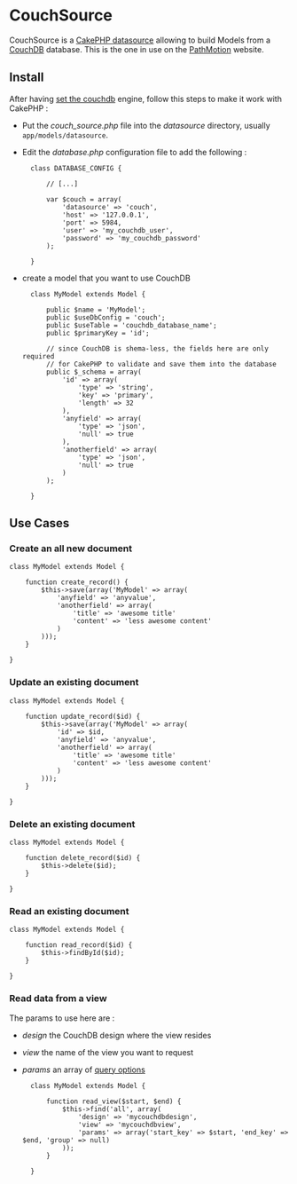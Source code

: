CouchSource
===========

CouchSource is a [CakePHP datasource](http://book.cakephp.org/view/1075/DataSources) allowing to build Models from a [CouchDB](http://couchdb.apache.org/) database.
This is the one in use on the [PathMotion](http://www.pathmotion.com) website.

Install
-------

After having [set the couchdb](http://wiki.apache.org/couchdb/Installation) engine, follow this steps to make it work with CakePHP :

* Put the *couch_source.php* file into the *datasource* directory, usually <code>app/models/datasource</code>.
* Edit the *database.php* configuration file to add the following :

		class DATABASE_CONFIG {
		
			// [...]
		
			var $couch = array(
				'datasource' => 'couch',
				'host' => '127.0.0.1',
				'port' => 5984,
				'user' => 'my_couchdb_user',
				'password' => 'my_couchdb_password'
			);
	
		}
	
* create a model that you want to use CouchDB

		class MyModel extends Model {

			public $name = 'MyModel';
			public $useDbConfig = 'couch';
			public $useTable = 'couchdb_database_name';
			public $primaryKey = 'id';

			// since CouchDB is shema-less, the fields here are only required 
			// for CakePHP to validate and save them into the database
			public $_schema = array(
				'id' => array(
					'type' => 'string',
					'key' => 'primary',
					'length' => 32
				),
				'anyfield' => array(
					'type' => 'json',
					'null' => true
				),
				'anotherfield' => array(
					'type' => 'json',
					'null' => true
				)
			);
		
		}

Use Cases
---------

### **Create** an all new document
	
	class MyModel extends Model {
		
		function create_record() {
			$this->save(array('MyModel' => array(
				'anyfield' => 'anyvalue',
				'anotherfield' => array(
					'title' => 'awesome title'
					'content' => 'less awesome content'
				)
			)));
		}
		
	}


### **Update** an existing document

	class MyModel extends Model {
		
		function update_record($id) {
			$this->save(array('MyModel' => array(
				'id' => $id,
				'anyfield' => 'anyvalue',
				'anotherfield' => array(
					'title' => 'awesome title'
					'content' => 'less awesome content'
				)
			)));
		}
		
	}
	
### **Delete** an existing document

	class MyModel extends Model {

		function delete_record($id) {
			$this->delete($id);
		}

	}
	
### **Read** an existing document

	class MyModel extends Model {

		function read_record($id) {
			$this->findById($id);
		}

	}
	
### **Read** data from a view

The params to use here are :

* *design* the CouchDB design where the view resides
* *view* the name of the view you want to request
* *params* an array of [query options](http://wiki.apache.org/couchdb/HTTP_view_API#Querying_Options)

		class MyModel extends Model {

			function read_view($start, $end) {
				$this->find('all', array(
					'design' => 'mycouchdbdesign',
					'view' => 'mycouchdbview',
					'params' => array('start_key' => $start, 'end_key' => $end, 'group' => null)
				));
			}

		}

